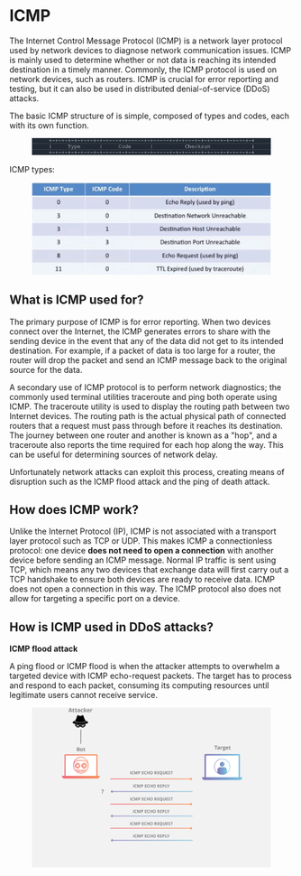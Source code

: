 # ICMP

The Internet Control Message Protocol (ICMP) is a network layer protocol used by network devices to diagnose network communication issues. ICMP is mainly used to determine whether or not data is reaching its intended destination in a timely manner. Commonly, the ICMP protocol is used on network devices, such as routers. ICMP is crucial for error reporting and testing, but it can also be used in distributed denial-of-service (DDoS) attacks.

The basic ICMP structure of is simple, composed of types and codes, each with its own function.

<figure><img src="../.gitbook/assets/icmp-1.png" alt=""><figcaption></figcaption></figure>

ICMP types:

<figure><img src="../.gitbook/assets/icmp-3.jpg" alt="" width="563"><figcaption></figcaption></figure>

## What is ICMP used for?

The primary purpose of ICMP is for error reporting. When two devices connect over the Internet, the ICMP generates errors to share with the sending device in the event that any of the data did not get to its intended destination. For example, if a packet of data is too large for a router, the router will drop the packet and send an ICMP message back to the original source for the data.

A secondary use of ICMP protocol is to perform network diagnostics; the commonly used terminal utilities traceroute and ping both operate using ICMP. The traceroute utility is used to display the routing path between two Internet devices. The routing path is the actual physical path of connected routers that a request must pass through before it reaches its destination. The journey between one router and another is known as a "hop", and a traceroute also reports the time required for each hop along the way. This can be useful for determining sources of network delay.

Unfortunately network attacks can exploit this process, creating means of disruption such as the ICMP flood attack and the ping of death attack.

## How does ICMP work?

Unlike the Internet Protocol (IP), ICMP is not associated with a transport layer protocol such as TCP or UDP. This makes ICMP a connectionless protocol: one device **does not need to open a connection** with another device before sending an ICMP message. Normal IP traffic is sent using TCP, which means any two devices that exchange data will first carry out a TCP handshake to ensure both devices are ready to receive data. ICMP does not open a connection in this way. The ICMP protocol also does not allow for targeting a specific port on a device.

## How is ICMP used in DDoS attacks?

**ICMP flood attack**

A ping flood or ICMP flood is when the attacker attempts to overwhelm a targeted device with ICMP echo-request packets. The target has to process and respond to each packet, consuming its computing resources until legitimate users cannot receive service.

<div align="center"><figure><img src="../.gitbook/assets/icmp-2.png" alt="" width="563"><figcaption></figcaption></figure></div>
